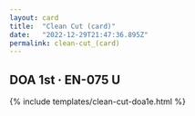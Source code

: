 ```yaml
---
layout: card
title:  "Clean Cut (card)"
date:   "2022-12-29T21:47:36.895Z"
permalink: clean-cut_(card)
---
```


## DOA 1st &middot; EN-075 U

{% include templates/clean-cut-doa1e.html %}
